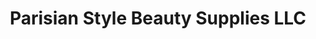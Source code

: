 ---
title: "Parisian Style Beauty Supplies LLC"
url: /malden/parisian-style-beauty-supplies-llc/
shop: Kosmetik
---